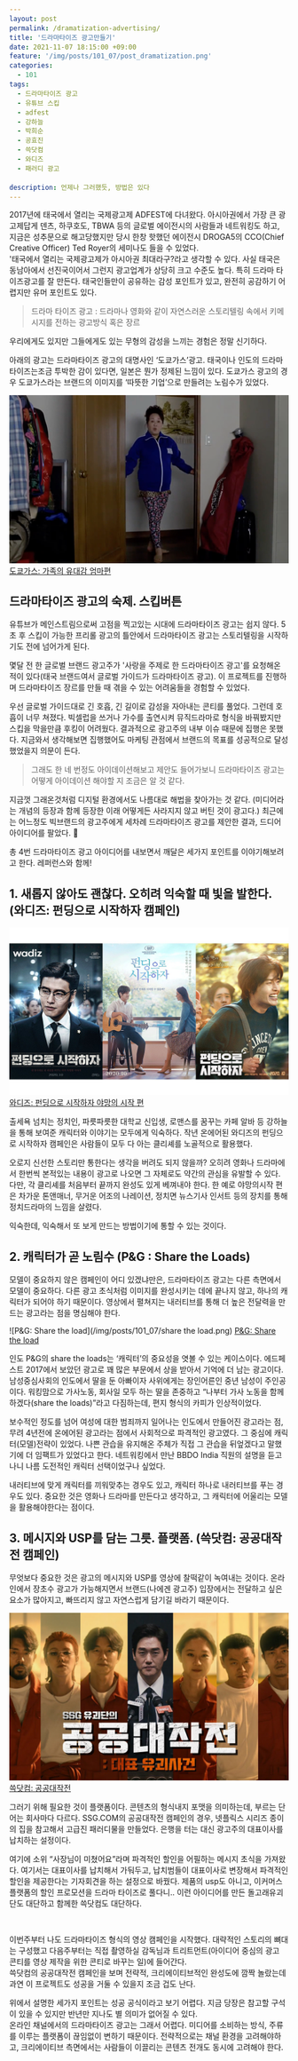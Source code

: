 ```yaml
---
layout: post
permalink: /dramatization-advertising/
title: '드라마타이즈 광고만들기'
date: 2021-11-07 18:15:00 +09:00
feature: '/img/posts/101_07/post_dramatization.png'
categories:
  - 101
tags:
  - 드라마타이즈 광고
  - 유튜브 스킵
  - adfest
  - 강하늘
  - 박희순
  - 공효진
  - 쓱닷컴
  - 와디즈
  - 패러디 광고

description: 언제나 그러했듯, 방법은 있다
---
```

2017년에 태국에서 열리는 국제광고제 ADFEST에 다녀왔다. 아시아권에서 가장 큰 광고제답게 덴츠, 하쿠호도, TBWA 등의 글로벌 에이전시의 사람들과 네트워킹도 하고, 지금은 성추문으로 해고당했지만 당시 한창 핫했던 에이전시 DROGA5의 CCO(Chief Creative Officer) Ted Royer의 세미나도 들을 수 있었다.
<br>
'태국에서 열리는 국제광고제가 아시아권 최대라구?라고 생각할 수 있다. 사실 태국은 동남아에서 선진국이어서 그런지 광고업계가 상당히 크고 수준도 높다. 특히 드라마 타이즈광고를 잘 만든다. 태국인들만이 공유하는 감성 포인트가 있고, 완전히 공감하기 어렵지만 유머 포인트도 있다. <br>

>드라마 타이즈 광고 : 드라마나 영화와 같이 자연스러운 스토리텔링 속에서 키메시지를 전하는 광고방식 혹은 장르

우리에게도 있지만 그들에게도 있는 무형의 감성을 느끼는 경험은 정말 신기하다.<br>

아래의 광고는 드라마타이즈 광고의 대명사인 ‘도쿄가스’광고. 태국이나 인도의 드라마타이즈는조금 투박한 감이 있다면, 일본은 뭔가 정제된 느낌이 있다. 도쿄가스 광고의 경우 도쿄가스라는 브랜드의 이미지를 ‘따뜻한 기업’으로 만들려는 노림수가 있었다.

![도쿄가스: 가족의 유대감 엄마편](/img/posts/101_07/tokyogas.png)
[도쿄가스: 가족의 유대감 엄마편](https://youtu.be/6XZKGWzaUuY)

## 드라마타이즈 광고의 숙제. 스킵버튼

유튜브가 메인스트림으로써 고점을 찍고있는 시대에 드라마타이즈 광고는 쉽지 않다. 5초 후 스킵이 가능한 프리롤 광고의 틀안에서 드라마타이즈 광고는 스토리텔링을 시작하기도 전에 넘어가게 된다.

몇달 전 한 글로벌 브랜드 광고주가 '사랑을 주제로 한 드라마타이즈 광고'를 요청해온 적이 있다(태국 브랜드여서 글로벌 가이드가 드라마타이즈 광고). 이 프로젝트를 진행하며 드라마타이즈 장르를 만들 때 겪을 수 있는 어려움들을 경험할 수 있었다.

우선 글로벌 가이드대로 긴 호흡, 긴 길이로 감성을 자아내는 콘티를 풀었다. 그런데 호흡이 너무 쳐졌다. 빅셀럽을 쓰거나 가수를 출연시켜 뮤직드라마로 형식을 바꿔봤지만 스킵을 막을만큼 후킹이 어려웠다.
결과적으로 광고주의 내부 이슈 때문에 집행은 못했다. 지금와서 생각해보면 집행했어도 마케팅 관점에서 브랜드의 목표를 성공적으로 달성했었을지 의문이 든다.

>그래도 한 네 번정도 아이데이션해보고 제안도 들어가보니 드라마타이즈 광고는 어떻게 아이데이션 해야할 지 조금은 알 것 같다.

지금껏 그래온것처럼 디지털 환경에서도 나름대로 해법을 찾아가는 것 같다. (미디어라는 개념의 등장과 함께 등장한 이래 어떻게든 사라지지 않고 버틴 것이 광고다.) 최근에는 어느정도 빅브랜드의 광고주에게 세차례 드라마타이즈 광고를 제안한 결과, 드디어 아이디어를 팔았다. 🤣

총 4번 드라마타이즈 광고 아이디어를 내보면서 깨달은 세가지 포인트를 이야기해보려고 한다. 레퍼런스와 함께!

## 1. 새롭지 않아도 괜찮다. 오히려 익숙할 때 빛을 발한다. (와디즈: 펀딩으로 시작하자 캠페인)

![와디즈: 펀딩으로 시작하자 야망의 시작 편](/img/posts/101_07/wadiz.png)
[와디즈: 펀딩으로 시작하자 야망의 시작 편](https://youtu.be/sBIsx13AnsY)

출세욕 넘치는 정치인, 파릇파릇한 대학교 신입생, 로맨스를 꿈꾸는 카페 알바 등 강하늘을 통해 보여준 캐릭터와 이야기는 모두에게 익숙하다. 작년 온에어된 와디즈의 펀딩으로 시작하자 캠페인은 사람들이 모두 다 아는 클리셰를 노골적으로 활용했다.

오로지 신선한 스토리만 통한다는 생각을 버려도 되지 않을까? 오히려 영화나 드라마에서 한번씩 본적있는 내용이 광고로 나오면 그 자체로도 약간의 관심을 유발할 수 있다. 다만, 각 클리셰를 처음부터 끝까지 완성도 있게 베껴내야 한다. 한 예로 야망의시작 편은 차가운 톤앤매너, 무거운 어조의 나레이션, 정치면 뉴스기사 인서트 등의 장치를 통해 정치드라마의 느낌을 살렸다.

익숙한데, 익숙해서 또 보게 만드는 방법이기에 통할 수 있는 것이다.

## 2. 캐릭터가 곧 노림수 (P&G : Share the Loads)

모델이 중요하지 않은 캠페인이 어디 있겠냐만은, 드라마타이즈 광고는 다른 측면에서 모델이 중요하다. 다른 광고 초식처럼 이미지를 완성시키는 데에 끝나지 않고, 하나의 캐릭터가 되어야 하기 때문이다. 영상에서 펼쳐지는 내러티브를 통해 더 높은 전달력을 만드는 광고라는 점을 명심해야 한다.

![P&G: Share the load](/img/posts/101_07/share the load.png)
[P&G: Share the load](https://youtu.be/vwW0X9f0mME)

인도 P&G의 share the loads는 ‘캐릭터’의 중요성을 엿볼 수 있는 케이스이다. 에드페스트 2017에서 보았던 광고로 꽤 많은 부문에서 상을 받아서 기억에 더 남는 광고이다.
남성중심사회의 인도에서 딸을 둔 아빠이자 사위에게는 장인어른인 중년 남성이 주인공이다. 워킹맘으로 가사노동, 회사일 모두 하는 딸을 존중하고 “나부터 가사 노동을 함께 하겠다(share the loads)”라고 다짐하는데, 편지 형식의 카피가 인상적이었다.

보수적인 정도를 넘어 여성에 대한 범죄까지 일어나는 인도에서 만들어진 광고라는 점, 무려 4년전에 온에어된 광고라는 점에서 사회적으로 파격적인 광고였다. 그 중심에 캐릭터(모델)전략이 있었다. 나쁜 관습을 유지해온 주체가 직접 그 관습을 뒤엎겠다고 말했기에 더 임팩트가 있었다고 한다. 네트워킹에서 만난 BBDO India 직원의 설명을 듣고나니 나름 도전적인 캐릭터 선택이었구나 싶었다.

내러티브에 맞게 캐릭터를 끼워맞추는 경우도 있고, 캐릭터 하나로 내러티브를 푸는 경우도 있다. 중요한 것은 영화나 드라마를 만든다고 생각하고, 그 캐릭터에 어울리는 모델을 활용해야한다는 점이다.


## 3. 메시지와 USP를 담는 그릇. 플랫폼. (쓱닷컴: 공공대작전 캠페인)

무엇보다 중요한 것은 광고의 메시지와 USP를 영상에 찰떡같이 녹여내는 것이다. 온라인에서 장초수 광고가 가능해지면서 브랜드(나에겐 광고주) 입장에서는 전달하고 싶은 요소가 많아지고, 빠뜨리지 않고 자연스럽게 담기길 바라기 때문이다.

![쓱닷컴: 공공대작전](/img/posts/101_07/00project.png)
[쓱닷컴: 공공대작전](https://youtu.be/y4YzjXYRKaE)

그러기 위해 필요한 것이 플랫폼이다. 콘텐츠의 형식내지 포맷을 의미하는데, 부르는 단어는 회사마다 다르다. SSG.COM의 공공대작전 캠페인의 경우, 넷플릭스 시리즈 종이의 집을 참고해서 고급진 패러디물을 만들었다. 은행을 터는 대신 광고주의 대표이사를 납치하는 설정이다.

여기에 소위 “사장님이 미쳤어요”라며 파격적인 할인을 어필하는 메시지 초식을 가져왔다. 여기서는 대표이사를 납치해서 가둬두고, 납치범들이 대표이사로 변장해서 파격적인 할인을 제공한다는 기자회견을 하는 설정으로 바꿨다. 제품의 usp도 아니고, 이커머스 플랫폼의 할인 프로모션을 드라마 타이즈로 풀다니.. 이런 아이디어를 만든 돌고래유괴단도 대단하고 함께한 쓱닷컴도 대단하다.

<br>

이번주부터 나도 드라마타이즈 형식의 영상 캠페인을 시작했다. 대략적인 스토리의 뼈대는 구성했고 다음주부터는 직접 촬영하실 감독님과 트리트먼트(아이디어 중심의 광고 콘티를 영상 제작을 위한 콘티로 바꾸는 일)에 들어간다.<br>
쓱닷컴의 공공대작전 캠페인을 보며 전략적, 크리에이티브적인 완성도에 깜짝 놀랐는데 과연 이 프로젝트도 성공을 거둘 수 있을지 조금 겁도 난다.

위에서 설명한 세가지 포인트는 성공 공식이라고 보기 어렵다. 지금 당장은 참고할 구석이 있을 수 있지만 반년만 지나도 별 의미가 없어질 수 있다.<br>
온라인 채널에서의 드라마타이즈 광고는 그래서 어렵다. 미디어를 소비하는 방식, 주류를 이루는 플랫폼이 끊임없이 변하기 때문이다. 전략적으로는 채널 환경을 고려해야하고, 크리에이티브 측면에서는 사람들이 이끌리는 콘텐츠 전개도 동시에 고려해야 한다.
